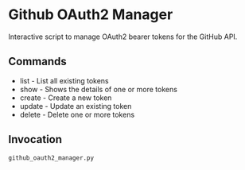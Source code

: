 Github OAuth2 Manager
=====================

Interactive script to manage OAuth2 bearer tokens for the GitHub API.

Commands
--------

* list    - List all existing tokens
* show    - Shows the details of one or more tokens
* create  - Create a new token
* update  - Update an existing token
* delete  - Delete one or more tokens

Invocation
----------
    github_oauth2_manager.py

